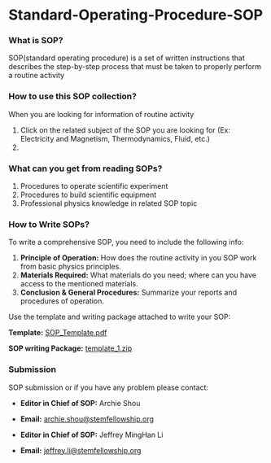 # Standard-Operating-Procedure-SOP
### What is SOP?
  SOP(standard operating procedure) is a set of written instructions that describes the step-by-step process that must be taken to properly perform a routine activity

### How to use this SOP collection?
  When you are looking for information of routine activity
  1. Click on the related subject of the SOP you are looking for (Ex: Electricity and Magnetism, Thermodynamics, Fluid, etc.)
  2. 
  
### What can you get from reading SOPs?
  1. Procedures to operate scientific experiment
  2. Procedures to build scientific equipment
  3. Professional physics knowledge in related SOP topic
  
### How to Write SOPs?
  To write a comprehensive SOP, you need to include the following info:
1. **Principle of Operation:** How does the routine activity in you SOP work from basic physics principles.
2. **Materials Required:** What materials do you need; where can you have access to the mentioned materials.
3. **Conclusion & General Procedures:** Summarize your reports and procedures of operation.

Use the template and writing package attached to write your SOP:

  **Template:** [SOP_Template.pdf](https://github.com/CAYPTSOP/Standard-Operating-Procedure-SOP-/files/9610228/SOP_Template.pdf)

  **SOP writing Package:** [template_1.zip](https://github.com/CAYPTSOP/Standard-Operating-Procedure-SOP-/files/9610240/template_1.zip)
 
 ### Submission
SOP submission or if you have any problem please contact:

* **Editor in Chief of SOP:** Archie Shou

* **Email:** archie.shou@stemfellowship.org

* **Editor in Chief of SOP:** Jeffrey MingHan Li

* **Email:** jeffrey.li@stemfellowship.org


 
